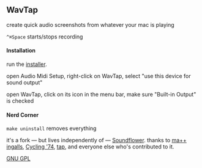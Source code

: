 ## WavTap

create quick audio screenshots from whatever your mac is playing

`^⌘Space` starts/stops recording

#### Installation

run the [installer](https://github.com/downloads/pje/WavTap/WavTap.pkg).

open Audio Midi Setup, right-click on WavTap, select "use this device for sound output"

open WavTap, click on its icon in the menu bar, make sure "Built-in Output" is checked

#### Nerd Corner

`make uninstall` removes everything

it's a fork — but lives independently of — [Soundflower](https://github.com/tap/Soundflower). thanks to [ma++ ingalls](http://sfsound.org/matt.html), [Cycling '74](http://cycling74.com), [tap](http://github.com/tap), and everyone else who's contributed to it.

[GNU GPL](http://www.gnu.org/copyleft/gpl.html)
